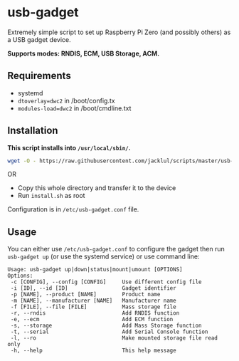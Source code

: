# usb-gadget

Extremely simple script to set up Raspberry Pi Zero (and possibly others) as a USB gadget device.

**Supports modes: RNDIS, ECM, USB Storage, ACM.**

## Requirements

- systemd
- `dtoverlay=dwc2` in /boot/config.tx
- `modules-load=dwc2` in /boot/cmdline.txt

## Installation

**This script installs into `/usr/local/sbin/`.**

```bash
wget -O - https://raw.githubusercontent.com/jacklul/scripts/master/usb-gadget/install.sh | sudo bash
```

OR

- Copy this whole directory and transfer it to the device
- Run `install.sh` as root

Configuration is in `/etc/usb-gadget.conf` file.

## Usage

You can either use `/etc/usb-gadget.conf` to configure the gadget then run `usb-gadget up` (or use the systemd service) or use command line:

```
Usage: usb-gadget up|down|status|mount|umount [OPTIONS]
Options:
 -c [CONFIG], --config [CONFIG]     Use different config file
 -i [ID], --id [ID]                 Gadget identifier
 -p [NAME], --product [NAME]        Product name
 -m [NAME], --manufacturer [NAME]   Manufacturer name
 -f [FILE], --file [FILE]           Mass storage file
 -r, --rndis                        Add RNDIS function
 -e, --ecm                          Add ECM function
 -s, --storage                      Add Mass Storage function
 -t, --serial                       Add Serial Console function
 -l, --ro                           Make mounted storage file read only
 -h, --help                         This help message
```
